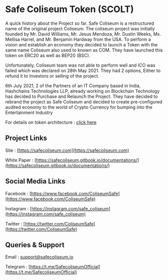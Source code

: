 # Safe Coliseum Token (SCOLT)

A quick history about the Project so far.
Safe Coliseum is a restructured name of the original project Coliseum. 
The coliseum project was initially founded by Mr. David Williams, Mr. Jesus Mendoza, Mr. Dustin Weeks, Ms. Mellisa Harrel, and Mr. Benjamin Hardway from the USA.
To perform a vision and establish an economy they decided to launch a Token with the same name Coliseum also used to known as COM. They have launched this token on ERC20 as well as BEP20 (BSC).

Unfortunately, Coliseum team was not able to perform well and ICO was failed which was declared on 28th May 2021. They had 2 options, Either to refund it to Investors or selling of the project.

6th July 2021, 2 of the Partners of an IT Company based in India, Hashchains Technologies LLP, already working on Blockchain Technology has decided to Purchase and Relaunch the Project. They have decided to rebrand the project as Safe Coliseum and decided to create pre-configured audited economy to the world of Crypto Currency for bumping into the Entertainment Industry

For details on token architecture : [click here](https://safecoliseum.gitbook.io/documentations/product/scolt-token)

## Project Links

Site : [https://safecoliseum.com](https://safecoliseum.com)

White Paper : [https://safecoliseum.gitbook.io/documentations/](https://safecoliseum.gitbook.io/documentations/)


## Social Media Links

Facebook : [https://www.facebook.com/ColiseumSafe](https://www.facebook.com/ColiseumSafe)

Instagram : [https://instagram.com/safe_coliseum](https://instagram.com/safe_coliseum)

Twitter : [https://twitter.com/ColiseumSafe](https://twitter.com/ColiseumSafe)

## Queries & Support

Email : [support@safecoliseum.io](support@safecoliseum.io)

Telegram : [https://t.me/SafecoliseumOfficial](https://t.me/SafecoliseumOfficial)

